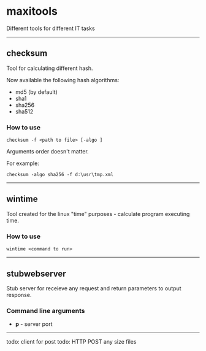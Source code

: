 # maxitools
Different tools for different IT tasks

---
## checksum
Tool for calculating different hash.

Now available the following hash algorithms:
* md5 (by default)
* sha1
* sha256
* sha512

### How to use
`checksum -f <path to file> [-algo ]`

Arguments order doesn't matter.

For example:

`checksum -algo sha256 -f d:\usr\tmp.xml`

---
## wintime
Tool created for the linux "time" purposes - calculate program executing time.

### How to use
`wintime <command to run>`

---
## stubwebserver
Stub server for receieve any request and return parameters to output response.

### Command line arguments
* **p** - server port

---
todo: client for post
todo: HTTP POST any size files